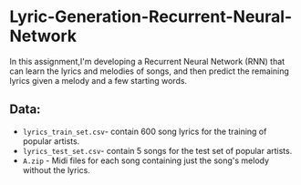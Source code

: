 # Lyric-Generation-Recurrent-Neural-Network
In this assignment,I'm developing a Recurrent Neural Network (RNN) that can learn the lyrics and melodies of songs, and then predict the remaining lyrics given a melody and a few starting words.

## Data:
- `lyrics_train_set.csv`- contain 600 song lyrics for the training of popular artists.
- `lyrics_test_set.csv`- contain 5 songs for the test set of popular artists.
- `A.zip` - Midi files for each song containing just the song's melody without the lyrics.

